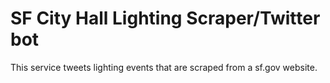 # SF City Hall Lighting Scraper/Twitter bot

This service tweets lighting events that are scraped from a sf.gov website.
